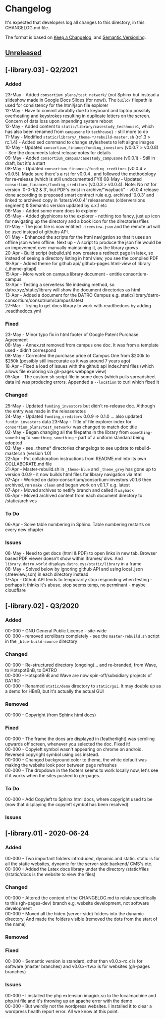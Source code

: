 # Changelog
It's expected that developers log all changes to this directory, in this CHANGELOG.md file.

The format is based on [Keep a Changelog](https://keepachangelog.com/en/1.0.0/),
and [Semantic Versioning](https://semver.org/spec/v2.0.0.html).

## [Unreleased]


## [-library.03] - Q2/2021

### Added 
23-May - Added `consortium_plans/test_network/` (not Sphinx but instead a slideshow made in Google Docs Slides (for now)). The `build/` filepath is used for consistency for the html/json file explorer  
12-May - Have to commit abrubtly due to keyboard and laptop possibly overheating and keystrokes resulting in duplicate letters on the screen. Concern of data loss upon impending system reboot  
12-May - Added content to `static/library/casestudy_techhouse1`, which has also been renamed from `campusone` to `techhouse1` - still more to do  
11-May - Modified `static/library/_theme-*/rebuild-master.sh` (rc1.3 > rc.1.4) - Added sed command to change stylesheets to left aligns images   
10-May - Updated `consortium_finance/funding_investors` (v0.0.7 > v0.0.8) - See the documents latest release notes for details  
09-May - Added `consortium_campus/casestudy_campusone` (v0.0.1) - Still in draft, but it's a start  
08-May - Updated `consortium_finances/funding_creditors` (v0.0.4 > v0.0.5). Made sure there's a rst for v0.0.4 , and followed the methodology for re-release (which is still undocumented FYI)
08-May - Updated `consortium_finances/funding_creditors` (v0.0.3 > v0.0.4). Note: No rst for version '0-0-1/2 & 3', but PDF's exist in archive/"wayback" - v0.0.4 release done according to proposed smart contract rule e.g. archived '0.0.3' and linked to archived copy in 'latest/v0.0.4' releasenotes (olderversions segment) & Semantic version updated by x.x.1 etc   
06-May - Added some more docs to explorer  
05-May - Added glyphicons to the explorer - nothing too fancy, just up icon for navigating up the directory and a book icon for the directories/files    
01-May - The json file is now entitled `.treeview.json` and the remote url will be used instead of githubs API.    
01-May - Enhanced the scripts for the html navigation so that it uses an offline json when offline. Next up - A script to produce the json file would be an impovement over manually maintaining it, as the library grows   
20-Apr - Build script (rebuild.sh) now creates a redirect page in latex, so instead of seeing a directory listing in html view, you see the compiled PDF  
18-Apr - Added theme for github api/ github-pages html-view of library (_theme-gitapi)    
15-Apr - More work on campus library document - entitle consortium-campus  
13-Apr - Testing a serverless file indexing method, so datro.xyz/static/library will show the document directories as html   
13-Apr - Added a document for the DATRO Campus e.g. static/library/datro-consortium/consotrium/campus/latest   
27-Mar - Trying to get docs library to work with readthedocs by adding .readthedocs.yml  

### Fixed
23-May - Minor typo fix in html footer of Google Patent Purchase Agreement  
08-May - Annex.rst removed from campus one doc. It was from a template used - didn't correspond  
08-May - Corrected the purchase price of Campus One from $200k to $250k (possibly still inaccurate as it was around 7 years ago)  
18-Apr - Fixed a load of issues with the github api index.html files (which allows file exploring via gh-pages webpage view)   
05-Apr - The custom.sh script file in some docs (which pulls spreadsheet data in) was producing errors. Appended a `--location` to curl which fixed it  

### Changed
25-May - Updated `funding_investors` but didn't re-release doc. Although the entry was made in the releasenotes  
24-May - Updated `funding_creditors` 0.0.9 => 0.1.0  ... also updated `fundin_investors` data
23-May - Title of file explorer index for `consortium_plans/test_network/` was changed to match doc title  
02-May - Began changing all the filepaths in the library from `something-something` to `something_something` - part of a uniform standard being adopted  
02-May - see _theme* directories changelogs to see update to rebuild-master.sh (version 1.0)  
22-Apr - Put collaboration instructions from README.md into its own COLLABORATE.md file  
21-Apr - Master-rebuild.sh in `_theme-blue` and `_theme_grey` has gone up to version 0.0.9 - it now builds html files for library navigation via html  
07-Apr - Worked on datro-consortium/consortium-investors v0.1.6 then archived, ran `make clean` and began work on v0.1.7 e.g. latest  
07-Apr - Moved archives to netlify branch and called it `wayback`  
05-Apr - Moved archived content from each document directory to /static/archives   

### To Do
06-Apr - Solve table numbering in Sphinx. Table numbering restarts on every new chapter   

### Issues
08-May - Need to get docs (html & PDF) to open links in new tab. Browser based PDF viewer doesn't show within iframes/ divs. And `library.datro.world` displays `datro.xyz/static/library` in a frame  
08-May - Solved below by ignoring github API and using local .json (.treeview.json) in each directory instead  
17-Apr - Github API tends to temporarily stop responding when testing - perhaps it thinks it's abuse. stop seems temp, no perminant - maybe cloudflare  

## [-library.02] - Q3/2020

### Added
00-000 - GNU General Public License - site-wide  
00-000 - removed scrollbars completely - see the `master-rebuild.sh` script in the `_blue-build-source` directory  

### Changed
00-000 - Re-structured directory (ongoing)... and re-branded, from Wave, to HotspotBnB, to DATRO  
00-000 - HotspotBnB and Wave are now spin-off/subsidiary projects of DATRO  
00-000 - Renamed `static/demo` directory to `static/gui`. It may double up as a demo for HBnB, but it's actually the actual GUI  

### Removed
00-000 - Copyright (from Sphinx html docs)  

### Fixed
00-000 - The frame the docs are displayed in (featherlight) was scrolling upwards off screen, whenever you selected the doc. Fixed it!  
00-000 - Copyleft symbol wasn't appearing on chrome on android. Reversed copyright symbol using css instead.  
00-000 - Changed background color to theme, the white default was making the website look poor between page refreshes  
00-000 - The dropdown in the footers seems to work locally now, let's see if it works when the sites pushed to gh-pages.  

### To Do
00-000 - Add Copyleft to Sphinx html docs, where copyright used to be (now that displaying the copyleft symbol has been resolved)  

### Issues

## [-library.01] - 2020-06-24
### Added
00-000 - Two important folders introduced, dynamic and static. static is for all the static websites, dynamic for the server-side backend/ CMS's etc.  
00-000 - Added the Latex docs library under the directory /static/files (/static/docs is the website to view the files)  

### Changed
00-000 - Altered the content of the CHANGELOG.md to relate specifically to this (gh-pages-dev) branch e.g. website development, not software development  
00-000 - Moved all the hiden (server-side) folders into the dynamic directory. And made the folders visible (removed the dots from the start of the name)  

### Removed

### Fixed

00-000 - Semantic version is standard, other than v0.0.x-rc.x is for software (master branches) and v0.0.x-rtw.x is for websites (gh-pages branches)  

### Issues
00-000 - I installed the php extension imagick.so to the localmachine and php.ini file and it's throwing up an apache error with the demo  
00-000 - But weirdly not the wordpress websites. I installed it to clear a wordpress health report error. All we know at this point.  

[Unreleased]: https://github.com/unclehowell/hbnb/compare/v0.0.1-rtw.9-library.03...HEAD  
[0.0.1-rtw.9-library.02]: https://github.com/unclehowell/hbnb/compare/v0.0.1-rtw.9-library.01...v0.0.1-rtw.9-library.02  
